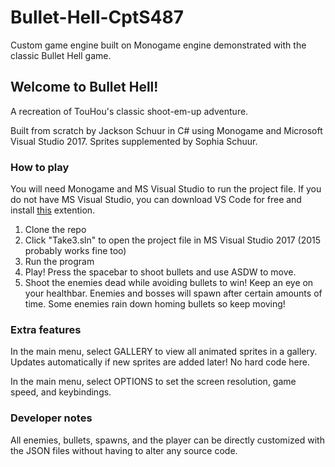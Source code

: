 # Bullet-Hell-CptS487
Custom game engine built on Monogame engine demonstrated with the classic Bullet Hell game.

## Welcome to Bullet Hell!
A recreation of TouHou's classic shoot-em-up adventure. 

Built from scratch by Jackson Schuur in C# using Monogame and Microsoft Visual Studio 2017. Sprites supplemented by Sophia Schuur.

### How to play
You will need Monogame and MS Visual Studio to run the project file. If you do not have MS Visual Studio, you can download VS Code for free and install [this](https://marketplace.visualstudio.com/items?itemName=fernandoescolar.vscode-solution-explorer) extention. 
1. Clone the repo
2. Click "Take3.sln" to open the project file in MS Visual Studio 2017 (2015 probably works fine too)
3. Run the program
4. Play! Press the spacebar to shoot bullets and use ASDW to move.
5. Shoot the enemies dead while avoiding bullets to win! Keep an eye on your healthbar. Enemies and bosses will spawn after certain amounts of time. Some enemies rain down homing bullets so keep moving!

### Extra features
In the main menu, select GALLERY to view all animated sprites in a gallery. Updates automatically if new sprites are added later! No hard code here.

In the main menu, select OPTIONS to set the screen resolution, game speed, and keybindings. 

### Developer notes
All enemies, bullets, spawns, and the player can be directly customized with the JSON files without having to alter any source code. 


